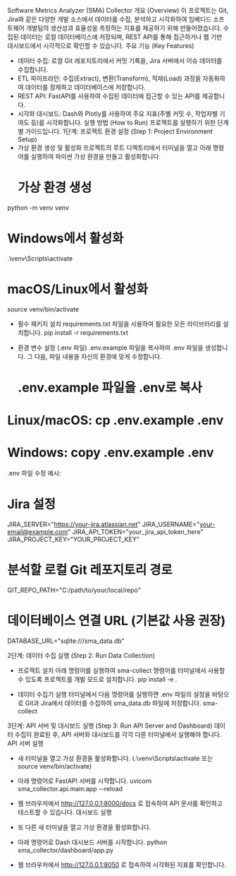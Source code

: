 Software Metrics Analyzer (SMA) Collector
개요 (Overview)
이 프로젝트는 Git, Jira와 같은 다양한 개발 소스에서 데이터를 수집, 분석하고 시각화하여 임베디드 소프트웨어 개발팀의 생산성과 효율성을 측정하는 지표를 제공하기 위해 만들어졌습니다.
수집된 데이터는 로컬 데이터베이스에 저장되며, REST API를 통해 접근하거나 웹 기반 대시보드에서 시각적으로 확인할 수 있습니다.
주요 기능 (Key Features)
 * 데이터 수집: 로컬 Git 레포지토리에서 커밋 기록을, Jira 서버에서 이슈 데이터를 수집합니다.
 * ETL 파이프라인: 수집(Extract), 변환(Transform), 적재(Load) 과정을 자동화하여 데이터를 정제하고 데이터베이스에 저장합니다.
 * REST API: FastAPI를 사용하여 수집된 데이터에 접근할 수 있는 API를 제공합니다.
 * 시각화 대시보드: Dash와 Plotly를 사용하여 주요 지표(주별 커밋 수, 작업자별 기여도 등)를 시각화합니다.
실행 방법 (How to Run)
프로젝트를 실행하기 위한 단계별 가이드입니다.
1단계: 프로젝트 환경 설정 (Step 1: Project Environment Setup)
 * 가상 환경 생성 및 활성화
   프로젝트의 루트 디렉토리에서 터미널을 열고 아래 명령어를 실행하여 파이썬 가상 환경을 만들고 활성화합니다.
   # 가상 환경 생성
python -m venv venv

# Windows에서 활성화
.\venv\Scripts\activate

# macOS/Linux에서 활성화
source venv/bin/activate

 * 필수 패키지 설치
   requirements.txt 파일을 사용하여 필요한 모든 라이브러리를 설치합니다.
   pip install -r requirements.txt

 * 환경 변수 설정 (.env 파일)
   .env.example 파일을 복사하여 .env 파일을 생성합니다. 그 다음, 파일 내용을 자신의 환경에 맞게 수정합니다.
   # .env.example 파일을 .env로 복사
# Linux/macOS: cp .env.example .env
# Windows: copy .env.example .env

   .env 파일 수정 예시:
   # Jira 설정
JIRA_SERVER="https://your-jira.atlassian.net"
JIRA_USERNAME="your-email@example.com"
JIRA_API_TOKEN="your_jira_api_token_here"
JIRA_PROJECT_KEY="YOUR_PROJECT_KEY"

# 분석할 로컬 Git 레포지토리 경로
GIT_REPO_PATH="C:/path/to/your/local/repo"

# 데이터베이스 연결 URL (기본값 사용 권장)
DATABASE_URL="sqlite:///sma_data.db"

2단계: 데이터 수집 실행 (Step 2: Run Data Collection)
 * 프로젝트 설치
   아래 명령어를 실행하여 sma-collect 명령어를 터미널에서 사용할 수 있도록 프로젝트를 개발 모드로 설치합니다.
   pip install -e .

 * 데이터 수집기 실행
   터미널에서 다음 명령어를 실행하면 .env 파일의 설정을 바탕으로 Git과 Jira에서 데이터를 수집하여 sma_data.db 파일에 저장합니다.
   sma-collect

3단계: API 서버 및 대시보드 실행 (Step 3: Run API Server and Dashboard)
데이터 수집이 완료된 후, API 서버와 대시보드를 각각 다른 터미널에서 실행해야 합니다.
API 서버 실행
 * 새 터미널을 열고 가상 환경을 활성화합니다. (.\venv\Scripts\activate 또는 source venv/bin/activate)
 * 아래 명령어로 FastAPI 서버를 시작합니다.
   uvicorn sma_collector.api.main:app --reload

 * 웹 브라우저에서 http://127.0.0.1:8000/docs 로 접속하여 API 문서를 확인하고 테스트할 수 있습니다.
대시보드 실행
 * 또 다른 새 터미널을 열고 가상 환경을 활성화합니다.
 * 아래 명령어로 Dash 대시보드 서버를 시작합니다.
   python sma_collector/dashboard/app.py

 * 웹 브라우저에서 http://127.0.0.1:8050 로 접속하여 시각화된 지표를 확인합니다.

